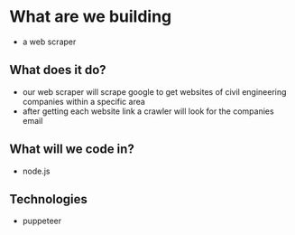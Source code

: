 # What are we building

- a web scraper

## What does it do?

- our web scraper will scrape google to get websites of civil engineering companies within a specific area
- after getting each website link a crawler will look for the companies email

## What will we code in?

- node.js

## Technologies

- puppeteer
